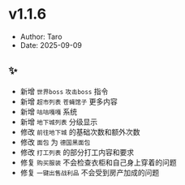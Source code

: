 # v1.1.6

- Author: Taro
- Date: 2025-09-09

## ✨

- 新增 `世界boss` `攻击boss` 指令
- 新增 `超市列表` `苍蝇馆子` 更多内容
- 新增 `咕咕嘎嘎` 系统
- 新增 `地下城列表` 分级显示
- 修改 `前往地下城` 的基础次数和额外次数
- 修改 `面包` 为 `德国黑面包`
- 修改 `打工列表` 的部分打工内容和要求
- 修复 `购买服装` 不会检查衣柜和自己身上穿着的问题
- 修复 `一键出售战利品` 不会受到房产加成的问题
